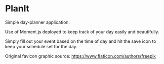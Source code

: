 # PlanIt
Simple day-planner application.

Use of Moment.js deployed to keep track of your day easily and beautifully.

Simply fill out your event based on the time of day and hit the save icon to keep your schedule set for the day.



Original favicon graphic source: https://www.flaticon.com/authors/freepik
